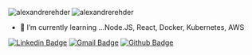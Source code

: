 <img align="left" src="https://github-readme-stats.vercel.app/api?username=alexandrerehder&show_icons=true&locale=en&theme=merko" alt="alexandrerehder" /></p>
<p><img align="center" src="https://github-readme-stats.vercel.app/api/top-langs?username=alexandrerehder&show_icons=true&locale=en&layout=compact&theme=dark" alt="alexandrerehder"/></p>

- 🌱 I’m currently learning ...Node.JS, React, Docker, Kubernetes, AWS


[![Linkedin Badge](https://img.shields.io/badge/-LinkedIn-blue?style=flat-square&logo=Linkedin&logoColor=white&link=https://www.linkedin.com/in/alexandre-rehder-900312166/)](https://www.linkedin.com/in/alexandre-rehder-900312166/)
[![Gmail Badge](https://img.shields.io/badge/-Gmail-c14438?style=flat-square&logo=Gmail&logoColor=white&link=mailto:seu_email)](mailto:rehderync@gmail.com)
[![Github Badge](https://img.shields.io/badge/-Github-000?style=flat-square&logo=Github&logoColor=white&link=https://github.com/Alexandrerehder)](https://github.com/Alexandrerehder)



